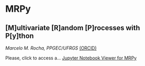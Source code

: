 # MRPy   
## [M]ultivariate [R]andom [P]rocesses with P[y]thon   

_Marcelo M. Rocha, PPGEC/UFRGS_ [(ORCID)](https://orcid.org/0000-0001-5640-1020)

Please, click to access a... [Jupyter Notebook Viewer for MRPy](https://nbviewer.jupyter.org/github/mmaiarocha/MRPy/blob/master/MRPy_Notebook.ipynb?flush_cache=true)
